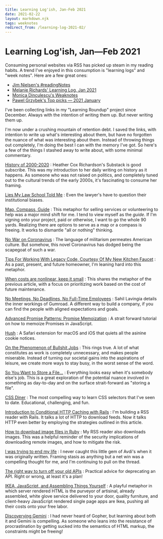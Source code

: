 ```yaml
---
title: Learning Log'ish, Jan-Feb 2021
date: 2021-02-22
layout: markdown.njk
tags: weeknotes
redirect_from: /learning-log-2021-02/
---
```


# Learning Log'ish, Jan&mdash;Feb 2021

Consuming personal websites via RSS has picked up steam in my reading habits.
A trend I've enjoyed in this consumption is "learning logs" and "week notes".
Here are a few great ones:

- [Jim Nielsen's #readingNotes](https://blog.jim-nielsen.com/tags/#readingNotes)
- [Melanie Richards' Learning Log, Jan 2021](https://melanie-richards.com/blog/learning-log-2101/)
- [Monica Dinculescu's Weaknotes](https://meowni.ca/weaknotes/)
- [Pawel Grzybek's Top picks — 2021 January](https://pawelgrzybek.com/top-picks-2021-january/)

I've been collecting links in my "Learning Roundup" project since December.
Always with the intention of writing them up.
But never writing them up.

I'm now under a crushing mountain of retention debt.
I saved the links, with intention to write up what's interesting about them, but have no forgotten the nuance of what was interesting about them.
Instead of throwing things out completely, I'm doing the best I can with the memory I've got.
So here's a few of the things I stashed away to write about, with some minimal commentary.

[History of 2000-2020](https://heathercoxrichardson.substack.com/p/december-30-2020)
: Heather Cox Richardson's Substack is good subscribe. This was my introduction to her daily writing on history as it happens. As someone who was not raised on politics, and completely tuned out to the cultural trends of the early 2000s, it's fascinating to consume her framing.

[Lies My Law School Told Me](https://writing.kemitchell.com/2021/01/03/Lies-My-Law-School-Told-Me.html)
: Even the lawyer's have to question their institutional biases.

[Map, Compass, Guide](https://jonathanstark.com/daily/20201221-2312-map-compass-guide)
: This metaphor for selling services or volunteering to help was a major mind shift for me. I tend to view myself as the _guide_. If I'm signing onto your project, paid or otherwise, I want to go the whole 90 yards. Realizing there are options to serve as a map or a compass is freeing. It works to dismantle "all or nothing" thinking.

[No War on Coronavirus](https://writing.kemitchell.com/2021/01/04/No-War-on-Coronavirus.html)
: The language of militarism permeates American culture. But somehow, this novel Coronavirus has dodged being the scapegoat of such a war.

[Tips For Working With Legacy Code, Courtesy Of My New Kitchen Faucet](https://www.stevenhicks.me/blog/2021/01/tips-for-working-with-legacy-code/)
: As a past, present, and future homeowner, I'm leaning hard into this metaphor.

[When costs are nonlinear, keep it small](https://jessitron.com/2021/01/18/when-costs-are-nonlinear-keep-it-small)
: This shares the metaphor of the previous article, with a focus on prioritizing work based on the cost of future maintenance.

[No Meetings, No Deadlines, No Full-Time Employees](https://sahillavingia.com/work)
: Sahil Lavingia details the inner workings of Gumroad. A different way to build a company, if you can find the people with aligned expectations and goals.

[Advanced Promise Patterns: Promise Memoization](https://www.jonmellman.com/posts/promise-memoization)
: A strait forward tutorial on how to memoize Promises in JavaScript.

[Hush](https://oblador.github.io/hush/)
: A Safari extension for macOS and iOS that quiets all the asinine cookie notices.

[On the Phenomenon of Bullshit Jobs](https://www.strike.coop/bullshit-jobs/)
: This rings true. A lot of what constitutes as work is completely unnecessary, and makes people miserable. Instead of turning our societal gains into the aspirations of leisure, we create more ways to stay busy, in the worst sense of the word.

[So You Want to Store a File...](https://kellysutton.com/2021/01/26/so-you-want-to-store-a-file.html)
: Everything looks easy when it's somebody else's job. This is a great exploration of the potential nuance involved in something as day-to-day and on the surface strait-forward as "storing a file".

[CSS Diner](https://flukeout.github.io/)
: The most compelling way to learn CSS selectors that I've seen to date. Educational, challenging, and fun.

[Introduction to Conditional HTTP Caching with Rails](https://thoughtbot.com/blog/introduction-to-conditional-http-caching-with-rails)
: I'm building a RSS reader with Rails. It talks a lot of HTTP to download feeds. Now it talks HTTP even better by employing the strategies outlined in this article.

[How to download image files in Ruby](https://www.twilio.com/blog/download-image-files-ruby)
: My RSS reader also downloads images. This was a helpful reminder of the security implications of downloading remote images, and how to mitigate the risk.

[I was trying to end my life](https://journal.avdi.org/2017/12/31/i-was-trying-to-end-my-life/)
: I never caught this little gem of Avdi's when it was originally written. Framing stasis as anything but a net win was a compelling thought for me, and I'm continuing to pull on the thread.

[The right way to turn off your old APIs](https://httptoolkit.tech/blog/how-to-turn-off-your-old-apis/)
: Practical advice for deprecating an API. Right or wrong, at least it's a plan!

[IKEA, JavaScript, and Assembling Things Yourself](https://blog.jim-nielsen.com/2021/ikea-and-javascript/)
: A playful metaphor in which server rendered HTML is the purveyor of artisinal, already assembled, white glove service delivered to your door, quality furniture, and client-heavy JavaScript rendered single page apps are Ikea, pushing all their costs onto your free labor.

[Discoverying Gemini](https://hans.gerwitz.com/2021/02/09/gemini.html)
: I had never heard of Gopher, but learning about both it and Gemini is compelling. As someone who leans into the resistance of procrastination by getting sucked into the semantics of HTML markup, the constraints might be freeing!
